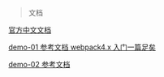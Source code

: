 > 文档

[官方中文文档](https://www.webpackjs.com/concepts/)

[demo-01 参考文档 webpack4.x 入门一篇足矣](https://juejin.im/post/5b2b9a00e51d45587b48075e)

[demo-02 参考文档](https://github.com/wallstreetcn/webpack-and-spa-guide)